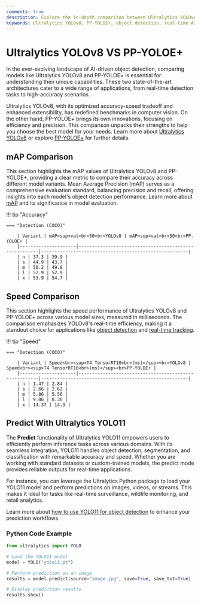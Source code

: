 ```yaml
---
comments: true
description: Explore the in-depth comparison between Ultralytics YOLOv8 and PP-YOLOE+, two cutting-edge models in object detection. Discover their performance in real-time AI applications, edge AI deployments, and computer vision tasks, highlighting speed, accuracy, and versatility.
keywords: Ultralytics YOLOv8, PP-YOLOE+, object detection, real-time AI, edge AI, computer vision, YOLO models, AI comparison
---
```


# Ultralytics YOLOv8 VS PP-YOLOE+

In the ever-evolving landscape of AI-driven object detection, comparing models like Ultralytics YOLOv8 and PP-YOLOE+ is essential for understanding their unique capabilities. These two state-of-the-art architectures cater to a wide range of applications, from real-time detection tasks to high-accuracy scenarios.

Ultralytics YOLOv8, with its optimized accuracy-speed tradeoff and enhanced extensibility, has redefined benchmarks in computer vision. On the other hand, PP-YOLOE+ brings its own innovations, focusing on efficiency and precision. This comparison unpacks their strengths to help you choose the best model for your needs. Learn more about [Ultralytics YOLOv8](https://docs.ultralytics.com/models/yolov8/) or explore [PP-YOLOE+](https://github.com/PaddlePaddle/PaddleDetection) for further details.

## mAP Comparison

This section highlights the mAP values of Ultralytics YOLOv8 and PP-YOLOE+, providing a clear metric to compare their accuracy across different model variants. Mean Average Precision (mAP) serves as a comprehensive evaluation standard, balancing precision and recall, offering insights into each model's object detection performance. Learn more about [mAP](https://www.ultralytics.com/glossary/mean-average-precision-map) and its significance in model evaluation.

!!! tip "Accuracy"

    === "Detection (COCO)"

    	| Variant | mAP<sup>val<br>50<br>YOLOv8 | mAP<sup>val<br>50<br>PP-YOLOE+ |
    	|---------------------|-------------------------------------------------------|-------------------------------------------------------|
    	| n | 37.3 | 39.9 |
    	| s | 44.9 | 43.7 |
    	| m | 50.2 | 49.8 |
    	| l | 52.9 | 52.9 |
    	| x | 53.9 | 54.7 |

## Speed Comparison

This section highlights the speed performance of Ultralytics YOLOv8 and PP-YOLOE+ across various model sizes, measured in milliseconds. The comparison emphasizes YOLOv8's real-time efficiency, making it a standout choice for applications like [object detection](https://docs.ultralytics.com/tasks/detect/) and [real-time tracking](https://docs.ultralytics.com/modes/track/).

!!! tip "Speed"

    === "Detection (COCO)"

    	| Variant | Speed<br><sup>T4 TensorRT10<br>(ms)</sup><br>YOLOv8 | Speed<br><sup>T4 TensorRT10<br>(ms)</sup><br>PP-YOLOE+ |
    	|---------------------|-------------------------------------------------------|-------------------------------------------------------|
    	| n | 1.47 | 2.84 |
    	| s | 2.66 | 2.62 |
    	| m | 5.86 | 5.56 |
    	| l | 9.06 | 8.36 |
    	| x | 14.37 | 14.3 |

## Predict With Ultralytics YOLO11

The **Predict** functionality of Ultralytics YOLO11 empowers users to efficiently perform inference tasks across various domains. With its seamless integration, YOLO11 handles object detection, segmentation, and classification with remarkable accuracy and speed. Whether you are working with standard datasets or custom-trained models, the predict mode provides reliable outputs for real-time applications.

For instance, you can leverage the Ultralytics Python package to load your YOLO11 model and perform predictions on images, videos, or streams. This makes it ideal for tasks like real-time surveillance, wildlife monitoring, and retail analytics.

Learn more about [how to use YOLO11 for object detection](https://www.ultralytics.com/blog/how-to-use-ultralytics-yolo11-for-object-detection) to enhance your prediction workflows.

### Python Code Example

```python
from ultralytics import YOLO

# Load the YOLO11 model
model = YOLO("yolo11.pt")

# Perform prediction on an image
results = model.predict(source="image.jpg", save=True, save_txt=True)

# Display prediction results
results.show()
```
